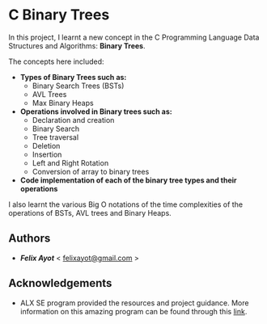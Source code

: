 # C Binary Trees
In this project, I learnt a new concept in the C Programming Language Data Structures and Algorithms: **Binary Trees**. 

The concepts here included:

- **Types of Binary Trees such as:**
  - Binary Search Trees (BSTs)
  - AVL Trees
  - Max Binary Heaps
- **Operations involved in Binary trees such as:**
  - Declaration and creation
  - Binary Search
  - Tree traversal
  - Deletion
  - Insertion
  - Left and Right Rotation
  - Conversion of array to binary trees
- **Code implementation of each of the binary tree types and their operations**

I also learnt the various Big O notations of the time complexities of the operations of BSTs, AVL trees and Binary Heaps.

## Authors
- ***Felix Ayot*** < felixayot@gmail.com >

## Acknowledgements
- ALX SE program provided the resources and project guidance. More information on this amazing program can be found through this [link](https://www.alxafrica.com/).

